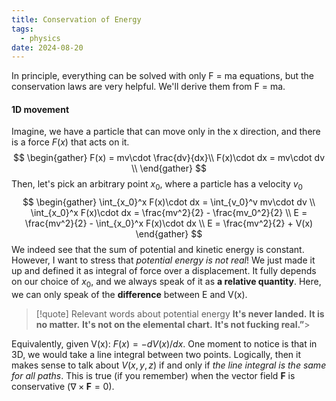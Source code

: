 ```yaml
---
title: Conservation of Energy
tags:
  - physics
date: 2024-08-20
---
```

In principle, everything can be solved with only F = ma equations, but the conservation laws are very helpful. We'll derive them from F = ma. 
#### 1D movement
Imagine, we have a particle that can move only in the x direction, and there is a force $F(x)$ that acts on it. 
$$
\begin{gather}
F(x) = mv\cdot \frac{dv}{dx}\\
F(x)\cdot dx = mv\cdot dv \\
\end{gather}
$$
Then, let's pick an arbitrary point $x_0$, where a particle has a velocity $v_0$
$$
\begin{gather}
\int_{x_0}^x F(x)\cdot dx = \int_{v_0}^v mv\cdot dv \\
\int_{x_0}^x F(x)\cdot dx = \frac{mv^2}{2} - \frac{mv_0^2}{2} \\
E = \frac{mv^2}{2} - \int_{x_0}^x F(x)\cdot dx \\ 
E = \frac{mv^2}{2} + V(x)
\end{gather}
$$
We indeed see that the sum of potential and kinetic energy is constant. However, I want to stress that *potential energy is not real*! We just made it up and defined it as integral of force over a displacement. It fully depends on our choice of $x_0$, and we always speak of it as **a relative quantity**. Here, we can only speak of the **difference** between E and V(x).

>[!quote] Relevant words about potential energy
>**It's never landed.** **It is no matter.** **It's not on the elemental chart.** **It's not fucking real.”**>

Equivalently, given V(x): $F(x) = -dV(x)/dx$. One moment to notice is that in 3D, we would take a line integral between two points. Logically, then it makes sense to talk about $V(x,y,z)$ if and only if *the line integral is the same for all paths*. This is true (if you remember) when the vector field $\textbf{F}$ is conservative ($\nabla \times \textbf{F} = 0$).